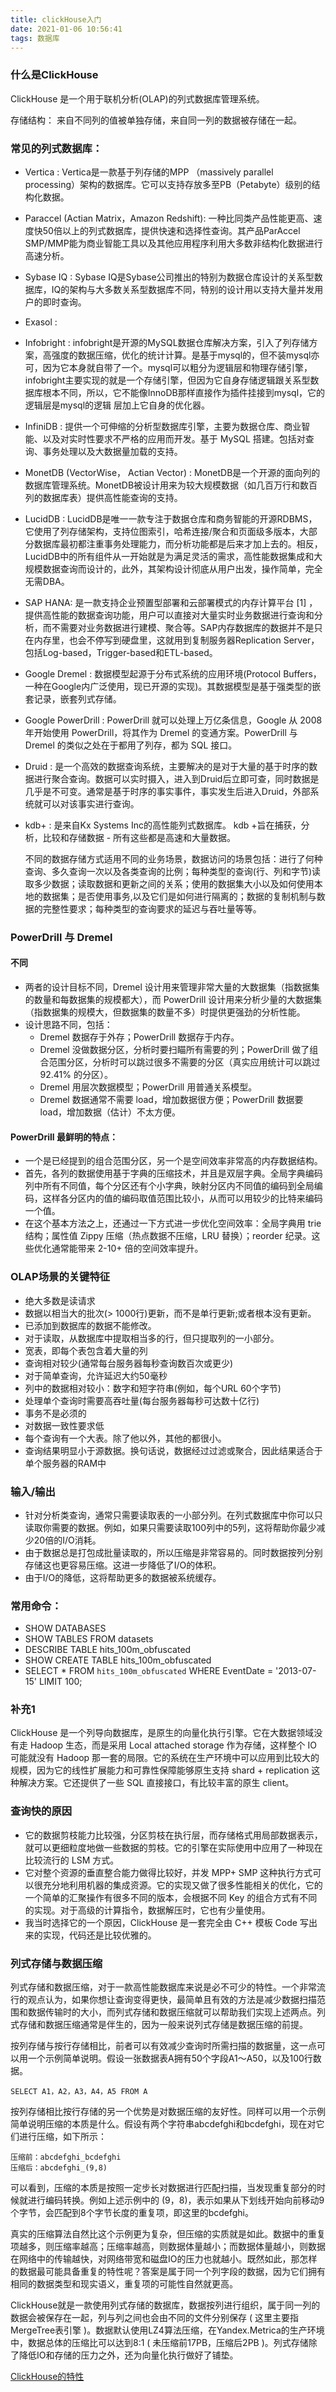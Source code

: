 ```yaml
---
title: clickHouse入门
date: 2021-01-06 10:56:41
tags: 数据库
---
```


### 什么是ClickHouse

ClickHouse 是一个用于联机分析(OLAP)的列式数据库管理系统。

存储结构： 来自不同列的值被单独存储，来自同一列的数据被存储在一起。

### 常见的列式数据库：

- Vertica : Vertica是一款基于列存储的MPP （massively parallel processing）架构的数据库。它可以支持存放多至PB（Petabyte）级别的结构化数据。
- Paraccel (Actian Matrix，Amazon Redshift): 一种比同类产品性能更高、速度快50倍以上的列式数据库，提供快速和选择性查询。其产品ParAccel SMP/MMP能为商业智能工具以及其他应用程序利用大多数非结构化数据进行高速分析。
- Sybase IQ : Sybase IQ是Sybase公司推出的特别为数据仓库设计的关系型数据库，IQ的架构与大多数关系型数据库不同，特别的设计用以支持大量并发用户的即时查询。
- Exasol :
- Infobright : infobright是开源的MySQL数据仓库解决方案，引入了列存储方案，高强度的数据压缩，优化的统计计算。是基于mysql的，但不装mysql亦可，因为它本身就自带了一个。mysql可以粗分为逻辑层和物理存储引擎，infobright主要实现的就是一个存储引擎，但因为它自身存储逻辑跟关系型数据库根本不同，所以，它不能像InnoDB那样直接作为插件挂接到mysql，它的逻辑层是mysql的逻辑 层加上它自身的优化器。
- InfiniDB : 提供一个可伸缩的分析型数据库引擎，主要为数据仓库、商业智能、以及对实时性要求不严格的应用而开发。基于 MySQL 搭建。包括对查询、事务处理以及大数据量加载的支持。
- MonetDB (VectorWise， Actian Vector) : MonetDB是一个开源的面向列的数据库管理系统。MonetDB被设计用来为较大规模数据（如几百万行和数百列的数据库表）提供高性能查询的支持。
- LucidDB : 
LucidDB是唯一一款专注于数据仓库和商务智能的开源RDBMS，它使用了列存储架构，支持位图索引，哈希连接/聚合和页面级多版本，大部分数据库最初都注重事务处理能力，而分析功能都是后来才加上去的。相反，LucidDB中的所有组件从一开始就是为满足灵活的需求，高性能数据集成和大规模数据查询而设计的，此外，其架构设计彻底从用户出发，操作简单，完全无需DBA。
- SAP HANA: 是一款支持企业预置型部署和云部署模式的内存计算平台 [1]  ，提供高性能的数据查询功能，用户可以直接对大量实时业务数据进行查询和分析，而不需要对业务数据进行建模、聚合等。SAP内存数据库的数据并不是只在内存里，也会不停写到硬盘里，这就用到复制服务器Replication Server，包括Log-based，Trigger-based和ETL-based。
- Google Dremel : 数据模型起源于分布式系统的应用环境(Protocol Buffers，一种在Google内广泛使用，现已开源的实现)。其数据模型是基于强类型的嵌套记录，嵌套列式存储。
- Google PowerDrill : PowerDrill 就可以处理上万亿条信息，Google 从 2008 年开始使用 PowerDrill，将其作为 Dremel 的变通方案。PowerDrill 与 Dremel 的类似之处在于都用了列存，都为 SQL 接口。
- Druid : 是一个高效的数据查询系统，主要解决的是对于大量的基于时序的数据进行聚合查询。数据可以实时摄入，进入到Druid后立即可查，同时数据是几乎是不可变。通常是基于时序的事实事件，事实发生后进入Druid，外部系统就可以对该事实进行查询。
- kdb+ : 是来自Kx Systems Inc的高性能列式数据库。 kdb +旨在捕获，分析，比较和存储数据 - 所有这些都是高速和大量数据。

	不同的数据存储方式适用不同的业务场景，数据访问的场景包括：进行了何种查询、多久查询一次以及各类查询的比例；每种类型的查询(行、列和字节)读取多少数据；读取数据和更新之间的关系；使用的数据集大小以及如何使用本地的数据集；是否使用事务,以及它们是如何进行隔离的；数据的复制机制与数据的完整性要求；每种类型的查询要求的延迟与吞吐量等等。


### PowerDrill 与 Dremel

#### 不同

- 两者的设计目标不同，Dremel 设计用来管理非常大量的大数据集（指数据集的数量和每数据集的规模都大），而 PowerDrill 设计用来分析少量的大数据集（指数据集的规模大，但数据集的数量不多）时提供更强劲的分析性能。
- 设计思路不同，包括：
	- Dremel 数据存于外存；PowerDrill 数据存于内存。
	- Dremel 没做数据分区，分析时要扫瞄所有需要的列；PowerDrill 做了组合范围分区，分析时可以跳过很多不需要的分区（真实应用统计可以跳过 92.41% 的分区）。
	- Dremel 用层次数据模型；PowerDrill 用普通关系模型。
	- Dremel 数据通常不需要 load，增加数据很方便；PowerDrill 数据要 load，增加数据（估计）不太方便。

#### PowerDrill 最鲜明的特点：

- 一个是已经提到的组合范围分区，另一个是空间效率非常高的内存数据结构。
- 首先，各列的数据使用基于字典的压缩技术，并且是双层字典。全局字典编码列中所有不同值，每个分区还有个小字典，映射分区内不同值的编码到全局编码，这样各分区内的值的编码取值范围比较小，从而可以用较少的比特来编码一个值。
- 在这个基本方法之上，还通过一下方式进一步优化空间效率：全局字典用 trie 结构；属性值 Zippy 压缩（热点数据不压缩，LRU 替换）；reorder 纪录。这些优化通常能带来 2-10+ 倍的空间效率提升。


### OLAP场景的关键特征 

- 绝大多数是读请求
- 数据以相当大的批次(> 1000行)更新，而不是单行更新;或者根本没有更新。
- 已添加到数据库的数据不能修改。
- 对于读取，从数据库中提取相当多的行，但只提取列的一小部分。
- 宽表，即每个表包含着大量的列
- 查询相对较少(通常每台服务器每秒查询数百次或更少)
- 对于简单查询，允许延迟大约50毫秒
- 列中的数据相对较小：数字和短字符串(例如，每个URL 60个字节)
- 处理单个查询时需要高吞吐量(每台服务器每秒可达数十亿行)
- 事务不是必须的
- 对数据一致性要求低
- 每个查询有一个大表。除了他以外，其他的都很小。
- 查询结果明显小于源数据。换句话说，数据经过过滤或聚合，因此结果适合于单个服务器的RAM中

### 输入/输出 

- 针对分析类查询，通常只需要读取表的一小部分列。在列式数据库中你可以只读取你需要的数据。例如，如果只需要读取100列中的5列，这将帮助你最少减少20倍的I/O消耗。
- 由于数据总是打包成批量读取的，所以压缩是非常容易的。同时数据按列分别存储这也更容易压缩。这进一步降低了I/O的体积。
- 由于I/O的降低，这将帮助更多的数据被系统缓存。


### 常用命令：
- SHOW DATABASES
- SHOW TABLES FROM datasets
- DESCRIBE TABLE hits_100m_obfuscated
- SHOW CREATE TABLE hits_100m_obfuscated
- SELECT  *  FROM `hits_100m_obfuscated` WHERE EventDate = '2013-07-15' LIMIT 100;

### 补充1

ClickHouse 是一个列导向数据库，是原生的向量化执行引擎。它在大数据领域没有走 Hadoop 生态，而是采用 Local attached storage 作为存储，这样整个 IO 可能就没有 Hadoop 那一套的局限。它的系统在生产环境中可以应用到比较大的规模，因为它的线性扩展能力和可靠性保障能够原生支持 shard + replication 这种解决方案。它还提供了一些 SQL 直接接口，有比较丰富的原生 client。

### 查询快的原因

- 它的数据剪枝能力比较强，分区剪枝在执行层，而存储格式用局部数据表示，就可以更细粒度地做一些数据的剪枝。它的引擎在实际使用中应用了一种现在比较流行的 LSM 方式。
- 它对整个资源的垂直整合能力做得比较好，并发 MPP+ SMP 这种执行方式可以很充分地利用机器的集成资源。它的实现又做了很多性能相关的优化，它的一个简单的汇聚操作有很多不同的版本，会根据不同 Key 的组合方式有不同的实现。对于高级的计算指令，数据解压时，它也有少量使用。
- 我当时选择它的一个原因，ClickHouse 是一套完全由 C++ 模板 Code 写出来的实现，代码还是比较优雅的。

### 列式存储与数据压缩

列式存储和数据压缩，对于一款高性能数据库来说是必不可少的特性。一个非常流行的观点认为，如果你想让查询变得更快，最简单且有效的方法是减少数据扫描范围和数据传输时的大小，而列式存储和数据压缩就可以帮助我们实现上述两点。列式存储和数据压缩通常是伴生的，因为一般来说列式存储是数据压缩的前提。

按列存储与按行存储相比，前者可以有效减少查询时所需扫描的数据量，这一点可以用一个示例简单说明。假设一张数据表A拥有50个字段A1～A50，以及100行数据。

	SELECT A1，A2，A3，A4，A5 FROM A

按列存储相比按行存储的另一个优势是对数据压缩的友好性。同样可以用一个示例简单说明压缩的本质是什么。假设有两个字符串abcdefghi和bcdefghi，现在对它们进行压缩，如下所示：

	压缩前：abcdefghi_bcdefghi
	压缩后：abcdefghi_(9,8)

可以看到，压缩的本质是按照一定步长对数据进行匹配扫描，当发现重复部分的时候就进行编码转换。例如上述示例中的 (9，8)，表示如果从下划线开始向前移动9个字节，会匹配到8个字节长度的重复项，即这里的bcdefghi。

真实的压缩算法自然比这个示例更为复杂，但压缩的实质就是如此。数据中的重复项越多，则压缩率越高；压缩率越高，则数据体量越小；而数据体量越小，则数据在网络中的传输越快，对网络带宽和磁盘IO的压力也就越小。既然如此，那怎样的数据最可能具备重复的特性呢？答案是属于同一个列字段的数据，因为它们拥有相同的数据类型和现实语义，重复项的可能性自然就更高。

ClickHouse就是一款使用列式存储的数据库，数据按列进行组织，属于同一列的数据会被保存在一起，列与列之间也会由不同的文件分别保存 ( 这里主要指MergeTree表引擎 )。数据默认使用LZ4算法压缩，在Yandex.Metrica的生产环境中，数据总体的压缩比可以达到8:1 ( 未压缩前17PB，压缩后2PB )。列式存储除了降低IO和存储的压力之外，还为向量化执行做好了铺垫。

[ClickHouse的特性](https://www.cnblogs.com/ya-qiang/p/13680283.html)



